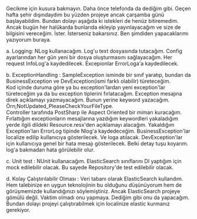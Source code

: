 Gecikme için kusura bakmayın. Daha önce telefonda da dediğim gibi. Geçen hafta şehir dışındaydım bu yüzden projeye ancak çarşamba günü başlayabildim. Bundan dolayı aşağıda ki istekleri de henüz bitiremedim. Ancak bugün her halükarda bunlarıda ekleyip yayınlayacağım ve size de bilgisini vereceğim. İster. İsterseniz bakarsınız. Ben şimdiden yapacaklarımı yazıyorum buraya.

  a. Logging: 
      NLog kullanacağım. Log'u text dosyasında tutacağım. Config ayarlarından her gün yeni bir dosya oluşturmasını sağlayacağım. 
      Her request InfoLog'a kaydedilecek. 
      Excepionlar ErrorLoga'a kaydedilecek.
      
  b. ExceptionHandling : 
      SampleException isminde bir sınıf yaratıp, bundan da BusinessException ve DevException(ismi farklı olabilir) türeteceğim.       
      Kod içinde duruma göre ya bu exception'lardan yeni exception'lar türeteceğim ya da bu exception tiplerini fırlatacağım.
      Exception mesajına direk açıklamayı yazmayacağım. Bunun yerine keyword yazacağım. Örn;NotUpdated_PleaseCheckYourFileType.      
      Controller tarafında PostSharp ile Aspect Oriented bir mimarı kuracağım. 
      Fırlattığım exceptionların mesajlarına yazdığım keywordleri yakaladığım yerde ilgili dildeki Resource.resx'den açıklamayı alacağım.
      Yakaldığım Exception'ları ErrorLog tipinde Nlog'a kaydedeceğim. 
      BusinessException'lar localize edilip kullanıcıya gösterilecek. Ve loga atılacak.
      DevException'lar için kullanıcıya genel bir hata mesajı gösterilecek. Belki detay tuşu koyarım. log'a bakmadan hata görülebilir olur.
        
  c. Unit test : 
  NUnit kullanacağım. ElasticSearch sınıflarını DI yaptığım için mock edilebilir olacak. Bu sayede Repository'de test edilebilir olacak.
  
  d. Kolay Çalıştırılabilir Olması : 
  Veri tabanı olarak ElasticSearch kullandım. Hem talebinize en uygun teknolojinin bu olduğunu düşünüyorum hem de görüşmemizde kullandığınızı söylemiştiniz.
  Ancak ElasticSearch projeye gömülü değil. Vaktim olmadı onu yapmaya. Dediğim gibi onu da yapacağım.
  Bundan dolayı projeyi çalıştırabilmek için localinize elastic kurmanız gerekiyor. 
 
 
